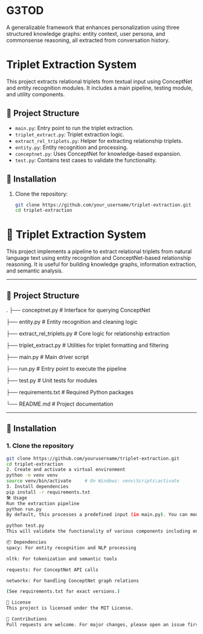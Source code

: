 # G3TOD
A generalizable framework that enhances personalization using three structured knowledge graphs: entity context, user persona, and commonsense reasoning, all extracted from conversation history. 
# Triplet Extraction System

This project extracts relational triplets from textual input using ConceptNet and entity recognition modules. It includes a main pipeline, testing module, and utility components.

## 📁 Project Structure

- `main.py`: Entry point to run the triplet extraction.
- `triplet_extract.py`: Triplet extraction logic.
- `extract_rel_triplets.py`: Helper for extracting relationship triplets.
- `entity.py`: Entity recognition and processing.
- `conceptnet.py`: Uses ConceptNet for knowledge-based expansion.
- `test.py`: Contains test cases to validate the functionality.

## 🚀 Installation

1. Clone the repository:
   ```bash
   git clone https://github.com/your_username/triplet-extraction.git
   cd triplet-extraction
# 🧠 Triplet Extraction System

This project implements a pipeline to extract relational triplets from natural language text using entity recognition and ConceptNet-based relationship reasoning. It is useful for building knowledge graphs, information extraction, and semantic analysis.

---

## 📁 Project Structure

.
├── conceptnet.py # Interface for querying ConceptNet 

├── entity.py # Entity recognition and cleaning logic

├── extract_rel_triplets.py # Core logic for relationship extraction

├── triplet_extract.py # Utilities for triplet formatting and filtering

├── main.py # Main driver script

├── run.py # Entry point to execute the pipeline

├── test.py # Unit tests for modules

├── requirements.txt # Required Python packages

└── README.md # Project documentation



---

## 🚀 Installation

### 1. Clone the repository
```bash
git clone https://github.com/yourusername/triplet-extraction.git
cd triplet-extraction
2. Create and activate a virtual environment
python -m venv venv
source venv/bin/activate     # On Windows: venv\Scripts\activate
3. Install dependencies
pip install -r requirements.txt
🛠️ Usage
Run the extraction pipeline
python run.py
By default, this processes a predefined input (in main.py). You can modify it to process a file or user input.

python test.py
This will validate the functionality of various components including entity recognition and triplet extraction.

📦 Dependencies
spacy: For entity recognition and NLP processing

nltk: For tokenization and semantic tools

requests: For ConceptNet API calls

networkx: For handling ConceptNet graph relations

(See requirements.txt for exact versions.)

📄 License
This project is licensed under the MIT License.

🤝 Contributions
Pull requests are welcome. For major changes, please open an issue first to discuss what you would like to change.







